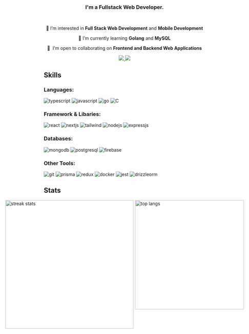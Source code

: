 <h3 align="center">I'm a Fullstack Web Developer.</h3>

<br/>

<div align="center">

👀 I’m interested in **Full Stack Web Development** and **Mobile Development**

🌱 I’m currently learning **Golang** and **MySQL**

🤝  I'm open to collaborating on **Frontend and Backend Web Applications**

  </div>

  <div align="center"> 
  <a href="mailto:bozesoldo8@gmail.com">
    <img src="https://img.shields.io/badge/Gmail-cbd5e1?style=for-the-badge&logo=gmail&logoColor=red" />
  </a>
  <a href="https://www.linkedin.com/in/bo%C5%BEo-s-254781251/" target="_blank">
    <img src="https://img.shields.io/badge/LinkedIn-0077B5?style=for-the-badge&logo=linkedin&logoColor=white" target="_blank" />
  </a>
</div>

## Skills

<div align="left">

<h3>Languages:</h3>
<img src="https://img.shields.io/badge/-Typescript-black?style=for-the-badge&logo=typescript&logoColor=white&color=2F74C0" alt="typescript" />
<img src="https://img.shields.io/badge/Javascript-Black?style=for-the-badge&logo=javascript&logoColor=white&color=%23c2af08" alt="javascript" />
<img src="https://img.shields.io/badge/Go-Black?style=for-the-badge&logo=go&logoColor=white&color=08AFD8" alt="go" />
<img src="https://img.shields.io/badge/Language-Black?style=for-the-badge&logo=C&logoColor=white&color=%2300589D
" alt="C" />

<h3>Framework & Libaries:</h3>
<img src="https://img.shields.io/badge/React-Black?style=for-the-badge&logo=react&logoColor=white&color=1082A7" alt="react" />
<img src="https://img.shields.io/badge/-Next.Js-black?style=for-the-badge&logo=nextdotjs&logoColor=white&color=000000" alt="nextjs" />
<img src="https://img.shields.io/badge/-Tailwind_CSS-black?style=for-the-badge&logo=tailwindcss&logoColor=white&color=38BDF8" alt="tailwind" />
<img src="https://img.shields.io/badge/node.js-6DA55F?style=for-the-badge&logo=node.js&logoColor=white
" alt="nodejs" />
<img src="https://img.shields.io/badge/express.js-%23404d59.svg?style=for-the-badge&logo=express&logoColor=%2361DAFB" alt="expressjs" />
</div>

<h3>Databases:</h3>
<img src="https://img.shields.io/badge/MongoDB-Black?style=for-the-badge&logo=mongodb&logoColor=white&color=4FAA41" alt="mongodb" />
<img src="https://img.shields.io/badge/-PostgreSQL-black?style=for-the-badge&logo=PostgreSQL&logoColor=white&color=336791" alt="postgresql" />
<img src="https://img.shields.io/badge/firebase-a08021?style=for-the-badge&logo=firebase&logoColor=ffcd34" alt="firebase" />

<h3>Other Tools:</h3>
<img src="https://img.shields.io/badge/git-%23F05033.svg?style=for-the-badge&logo=git&logoColor=white" alt="git" />
<img src="https://img.shields.io/badge/-Prisma-black?style=for-the-badge&logo=prisma&logoColor=white&color=5A67D8" alt="prisma" />
<img src="https://img.shields.io/badge/redux-%23593d88.svg?style=for-the-badge&logo=redux&logoColor=white" alt="redux" />
<img src="https://img.shields.io/badge/docker-%230db7ed.svg?style=for-the-badge&logo=docker&logoColor=white" alt="docker" />
<img src="https://img.shields.io/badge/-jest-%23C21325?style=for-the-badge&logo=jest&logoColor=white" alt="jest" />
<img src="https://img.shields.io/badge/Drizzle%20ORM-Black?style=for-the-badge&logo=expressdotjs&logoColor=white&color=111111
" alt="drizzleorm" />

## Stats

 <div style="display: flex; justify-content: center; gap: 5px;">
     <img width="400" src="https://github-readme-streak-stats-zeta-gilt.vercel.app?user=Bozos2&theme=dark&border_radius=10&card_width=400" alt="streak stats" />
      <img width="340" src="https://github-readme-stats.vercel.app/api/top-langs/?username=Bozos2&langs_count=3&layout=compact&theme=dark&border_radius=10&size_weight=0.5&count_weight=0.5&hide=CSS,HTML&exclude_repo=github-readme-stats" alt="top langs" />
 </div>
